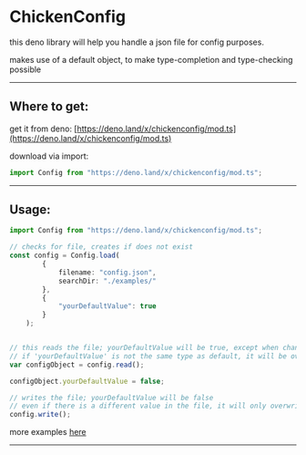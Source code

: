 # ChickenConfig

this deno library will help you handle a json file for config purposes.

makes use of a default object, to make type-completion and type-checking possible

---

## Where to get:

get it from deno: [https://deno.land/x/chickenconfig/mod.ts](https://deno.land/x/chickenconfig/mod.ts)

download via import:

```ts
import Config from "https://deno.land/x/chickenconfig/mod.ts";
```

---

## Usage:

```ts
import Config from "https://deno.land/x/chickenconfig/mod.ts";

// checks for file, creates if does not exist
const config = Config.load(
		{
			filename: "config.json",
			searchDir: "./examples/"
		},
		{
			"yourDefaultValue": true
		}
	);


// this reads the file; yourDefaultValue will be true, except when changed in file
// if 'yourDefaultValue' is not the same type as default, it will be overwritten with the default
var configObject = config.read();

configObject.yourDefaultValue = false;

// writes the file; yourDefaultValue will be false
// even if there is a different value in the file, it will only overwrite the default values
config.write();

```

more examples [here](./examples/example.ts)

---
